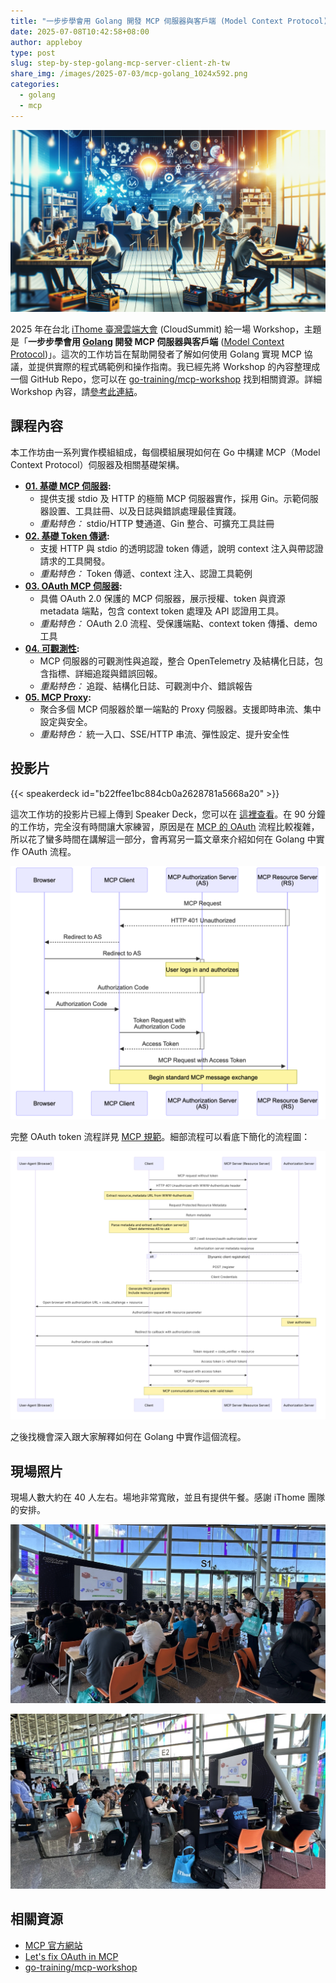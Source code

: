 ```yaml
---
title: "一步步學會用 Golang 開發 MCP 伺服器與客戶端 (Model Context Protocol)"
date: 2025-07-08T10:42:58+08:00
author: appleboy
type: post
slug: step-by-step-golang-mcp-server-client-zh-tw
share_img: /images/2025-07-03/mcp-golang_1024x592.png
categories:
  - golang
  - mcp
---
```


![blog logo](/images/2025-07-03/mcp-golang_1024x592.png)

2025 年在台北 [iThome 臺灣雲端大會][2] (CloudSummit) 給一場 Workshop，主題是「**一步步學會用 [Golang][4] 開發 MCP 伺服器與客戶端** ([Model Context Protocol][1])」。這次的工作坊旨在幫助開發者了解如何使用 Golang 實現 MCP 協議，並提供實際的程式碼範例和操作指南。我已經先將 Workshop 的內容整理成一個 GitHub Repo，您可以在 [go-training/mcp-workshop](https://github.com/go-training/mcp-workshop) 找到相關資源。詳細 Workshop 內容，請[參考此連結][3]。

[1]: https://modelcontextprotocol.io/introduction
[2]: https://cloudsummit.ithome.com.tw/2025/
[3]: https://cloudsummit.ithome.com.tw/2025/lab-page/3721
[4]: https://go.dev/

<!--more-->

## 課程內容

本工作坊由一系列實作模組組成，每個模組展現如何在 Go 中構建 MCP（Model Context Protocol）伺服器及相關基礎架構。

- **[01. 基礎 MCP 伺服器](https://github.com/go-training/mcp-workshop/tree/main/01-basic-mcp/):**
  - 提供支援 stdio 及 HTTP 的極簡 MCP 伺服器實作，採用 Gin。示範伺服器設置、工具註冊、以及日誌與錯誤處理最佳實踐。
  - _重點特色：_ stdio/HTTP 雙通道、Gin 整合、可擴充工具註冊
- **[02. 基礎 Token 傳遞](https://github.com/go-training/mcp-workshop/tree/main/02-basic-token-passthrough/):**
  - 支援 HTTP 與 stdio 的透明認證 token 傳遞，說明 context 注入與帶認證請求的工具開發。
  - _重點特色：_ Token 傳遞、context 注入、認證工具範例
- **[03. OAuth MCP 伺服器](https://github.com/go-training/mcp-workshop/tree/main/03-oauth-mcp/):**
  - 具備 OAuth 2.0 保護的 MCP 伺服器，展示授權、token 與資源 metadata 端點，包含 context token 處理及 API 認證用工具。
  - _重點特色：_ OAuth 2.0 流程、受保護端點、context token 傳播、demo 工具
- **[04. 可觀測性](https://github.com/go-training/mcp-workshop/tree/main/04-observability/):**
  - MCP 伺服器的可觀測性與追蹤，整合 OpenTelemetry 及結構化日誌，包含指標、詳細追蹤與錯誤回報。
  - _重點特色：_ 追蹤、結構化日誌、可觀測中介、錯誤報告
- **[05. MCP Proxy](https://github.com/go-training/mcp-workshop/tree/main/05-mcp-proxy/):**
  - 聚合多個 MCP 伺服器於單一端點的 Proxy 伺服器。支援即時串流、集中設定與安全。
  - _重點特色：_ 統一入口、SSE/HTTP 串流、彈性設定、提升安全性

## 投影片

{{< speakerdeck id="b22ffee1bc884cb0a2628781a5668a20" >}}

這次工作坊的投影片已經上傳到 Speaker Deck，您可以在 [這裡查看](https://speakerdeck.com/appleboy/building-mcp-model-context-protocol-with-golang)。在 90 分鐘的工作坊，完全沒有時間讓大家練習，原因是在 [MCP 的 OAuth][11] 流程比較複雜，所以花了蠻多時間在講解這一部分，會再寫另一篇文章來介紹如何在 Golang 中實作 OAuth 流程。

[11]: https://modelcontextprotocol.io/specification/2025-06-18/basic/authorization

![oauth flow](/images/2025-07-03/oauth-flow-02_1024x824.png)

完整 OAuth token 流程詳見 [MCP 規範][11]。細部流程可以看底下簡化的流程圖：

![oauth flow](/images/2025-07-03/oauth-flow_1024x872.png)

之後找機會深入跟大家解釋如何在 Golang 中實作這個流程。

## 現場照片

現場人數大約在 40 人左右。場地非常寬敞，並且有提供午餐。感謝 iThome 團隊的安排。

![workshop01](/images/2025-07-03/workshop01_1024x581.png)

![workshop02](/images/2025-07-03/workshop02_1024x568.png)

## 相關資源

- [MCP 官方網站](https://modelcontextprotocol.io/)
- [Let's fix OAuth in MCP](https://aaronparecki.com/2025/04/03/15/oauth-for-model-context-protocol)
- [go-training/mcp-workshop](https://github.com/go-training/mcp-workshop)
